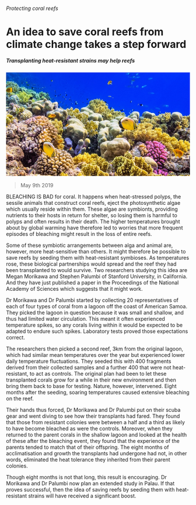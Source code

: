 ###### Protecting coral reefs

# An idea to save coral reefs from climate change takes a step forward 

##### Transplanting heat-resistant strains may help reefs 

![image](images/20190511_STP001_0.jpg) 

> May 9th 2019 

BLEACHING IS BAD for coral. It happens when heat-stressed polyps, the sessile animals that construct coral reefs, eject the photosynthetic algae which usually reside within them. These algae are symbionts, providing nutrients to their hosts in return for shelter, so losing them is harmful to polyps and often results in their death. The higher temperatures brought about by global warming have therefore led to worries that more frequent episodes of bleaching might result in the loss of entire reefs. 

Some of these symbiotic arrangements between alga and animal are, however, more heat-sensitive than others. It might therefore be possible to save reefs by seeding them with heat-resistant symbioses. As temperatures rose, these biological partnerships would spread and the reef they had been transplanted to would survive. Two researchers studying this idea are Megan Morikawa and Stephen Palumbi of Stanford University, in California. And they have just published a paper in the Proceedings of the National Academy of Sciences which suggests that it might work. 

Dr Morikawa and Dr Palumbi started by collecting 20 representatives of each of four types of coral from a lagoon off the coast of American Samoa. They picked the lagoon in question because it was small and shallow, and thus had limited water circulation. This meant it often experienced temperature spikes, so any corals living within it would be expected to be adapted to endure such spikes. Laboratory tests proved those expectations correct. 

The researchers then picked a second reef, 3km from the original lagoon, which had similar mean temperatures over the year but experienced lower daily temperature fluctuations. They seeded this with 400 fragments derived from their collected samples and a further 400 that were not heat-resistant, to act as controls. The original plan had been to let these transplanted corals grow for a while in their new environment and then bring them back to base for testing. Nature, however, intervened. Eight months after the seeding, soaring temperatures caused extensive bleaching on the reef. 

Their hands thus forced, Dr Morikawa and Dr Palumbi put on their scuba gear and went diving to see how their transplants had fared. They found that those from resistant colonies were between a half and a third as likely to have become bleached as were the controls. Moreover, when they returned to the parent corals in the shallow lagoon and looked at the health of these after the bleaching event, they found that the experience of the parents tended to match that of their offspring. The eight months of acclimatisation and growth the transplants had undergone had not, in other words, eliminated the heat tolerance they inherited from their parent colonies. 

Though eight months is not that long, this result is encouraging. Dr Morikawa and Dr Palumbi now plan an extended study in Palau. If that proves successful, then the idea of saving reefs by seeding them with heat-resistant strains will have received a significant boost. 

